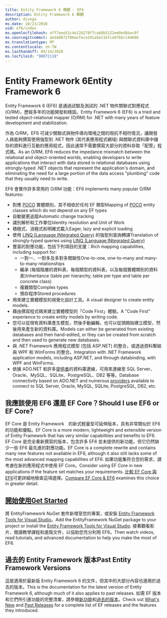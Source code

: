 ```yaml
---
title: Entity Framework 6 概觀 - EF6
description: Entity Framework 6 概觀
author: divega
ms.date: 10/23/2016
uid: ef6/index
ms.openlocfilehash: aff7aee51c4e12b278f7cab8b5122ee0edbbac0f
ms.sourcegitcommit: abda0872f86eefeca191a9a11bfca976bc14468b
ms.translationtype: MT
ms.contentlocale: zh-TW
ms.lasthandoff: 09/14/2020
ms.locfileid: "90072118"
---
```

# <a name="entity-framework-6"></a><span data-ttu-id="dc59a-103">Entity Framework 6</span><span class="sxs-lookup"><span data-stu-id="dc59a-103">Entity Framework 6</span></span>
<span data-ttu-id="dc59a-104">Entity Framework 6 (EF6) 是通過試驗及測試的 .NET 物件關聯式對應程式 (O/RM)，歷經多年的功能開發和穩固。</span><span class="sxs-lookup"><span data-stu-id="dc59a-104">Entity Framework 6 (EF6) is a tried and tested object-relational mapper (O/RM) for .NET with many years of feature development and stabilization.</span></span>

<span data-ttu-id="dc59a-105">作為 O/RM，EF6 可減少關聯式與物件導向環境之間的阻抗不相符情況，讓開發人員能夠撰寫使用強型別 .NET 物件 (其代表應用程式網域) 與關聯式資料庫中儲存的資料進行互動的應用程式，因此通常不需要撰寫大部分的資料存取「配管」程式碼。</span><span class="sxs-lookup"><span data-stu-id="dc59a-105">As an O/RM, EF6 reduces the impedance mismatch between the relational and object-oriented worlds, enabling developers to write applications that interact with data stored in relational databases using strongly-typed .NET objects that represent the application's domain, and eliminating the need for a large portion of the data access "plumbing" code that they usually need to write.</span></span>

<span data-ttu-id="dc59a-106">EF6 會實作許多常用的 O/RM 功能：</span><span class="sxs-lookup"><span data-stu-id="dc59a-106">EF6 implements many popular O/RM features:</span></span>
- <span data-ttu-id="dc59a-107">對應 [POCO](xref:ef6/resources/glossary#poco) 實體類別，其不相依於任何 EF 類型</span><span class="sxs-lookup"><span data-stu-id="dc59a-107">Mapping of [POCO](xref:ef6/resources/glossary#poco) entity classes which do not depend on any EF types</span></span>
- <span data-ttu-id="dc59a-108">自動變更追蹤</span><span class="sxs-lookup"><span data-stu-id="dc59a-108">Automatic change tracking</span></span>
- <span data-ttu-id="dc59a-109">識別解析和工作單位</span><span class="sxs-lookup"><span data-stu-id="dc59a-109">Identity resolution and Unit of Work</span></span>
- <span data-ttu-id="dc59a-110">積極式、消極式和明確式載入</span><span class="sxs-lookup"><span data-stu-id="dc59a-110">Eager, lazy and explicit loading</span></span>
- <span data-ttu-id="dc59a-111">使用 [LINQ (Language INtegrated Query)](https://aka.ms/AA6hsvu) 的強型別查詢轉譯</span><span class="sxs-lookup"><span data-stu-id="dc59a-111">Translation of strongly-typed queries using [LINQ (Language INtegrated Query)](https://aka.ms/AA6hsvu)</span></span>
- <span data-ttu-id="dc59a-112">豐富的對應功能，包括下列項目的支援：</span><span class="sxs-lookup"><span data-stu-id="dc59a-112">Rich mapping capabilities, including support for:</span></span>
  - <span data-ttu-id="dc59a-113">一對一、一對多及多對多關聯性</span><span class="sxs-lookup"><span data-stu-id="dc59a-113">One-to-one, one-to-many and many-to-many relationships</span></span>
  - <span data-ttu-id="dc59a-114">繼承 (每個階層的資料表、每個類型的資料表，以及每個實體類別的資料表)</span><span class="sxs-lookup"><span data-stu-id="dc59a-114">Inheritance (table per hierarchy, table per type and table per concrete class)</span></span>
  - <span data-ttu-id="dc59a-115">複雜類型</span><span class="sxs-lookup"><span data-stu-id="dc59a-115">Complex types</span></span>
  - <span data-ttu-id="dc59a-116">預存程序</span><span class="sxs-lookup"><span data-stu-id="dc59a-116">Stored procedures</span></span>
- <span data-ttu-id="dc59a-117">用來建立實體模型的視覺化設計工具。</span><span class="sxs-lookup"><span data-stu-id="dc59a-117">A visual designer to create entity models.</span></span>
- <span data-ttu-id="dc59a-118">藉由撰寫程式碼來建立實體模型的「Code First」體驗。</span><span class="sxs-lookup"><span data-stu-id="dc59a-118">A "Code First" experience to create entity models by writing code.</span></span>
- <span data-ttu-id="dc59a-119">您可以從現有資料庫產生模型，然後手動編輯，也可以從頭開始建立模型，然後用來產生新的資料庫。</span><span class="sxs-lookup"><span data-stu-id="dc59a-119">Models can either be generated from existing databases and then hand-edited, or they can be created from scratch and then used to generate new databases.</span></span>
- <span data-ttu-id="dc59a-120">與 .NET Framework 應用程式模型 (包括 ASP.NET) 的整合，或透過資料繫結與 WPF 和 WinForms 的整合。</span><span class="sxs-lookup"><span data-stu-id="dc59a-120">Integration with .NET Framework application models, including ASP.NET, and through databinding, with WPF and WinForms.</span></span>
- <span data-ttu-id="dc59a-121">依據 ADO.NET 和許多[提供者](xref:ef6/fundamentals/providers/index)的資料庫連線，可用來連線至 SQL Server、Oracle、MySQL、SQLite、PostgreSQL、DB2 等等。</span><span class="sxs-lookup"><span data-stu-id="dc59a-121">Database connectivity based on ADO.NET and numerous [providers](xref:ef6/fundamentals/providers/index) available to connect to SQL Server, Oracle, MySQL, SQLite, PostgreSQL, DB2, etc.</span></span>

## <a name="should-i-use-ef6-or-ef-core"></a><span data-ttu-id="dc59a-122">我應該使用 EF6 還是 EF Core？</span><span class="sxs-lookup"><span data-stu-id="dc59a-122">Should I use EF6 or EF Core?</span></span>

<span data-ttu-id="dc59a-123">EF Core 是 Entity Framework　的新式輕量型可延伸版本，具有非常類似於 EF6 的功能和優點。</span><span class="sxs-lookup"><span data-stu-id="dc59a-123">EF Core is a more modern, lightweight and extensible version of Entity Framework that has very similar capabilities and benefits to EF6.</span></span>
<span data-ttu-id="dc59a-124">EF Core 是完全重新撰寫的版本，包含許多 EF6 並未提供的新功能，但它仍然缺少一些 EF6 最先進的對應功能。</span><span class="sxs-lookup"><span data-stu-id="dc59a-124">EF Core is a complete rewrite and contains many new features not available in EF6, although it also still lacks some of the most advanced mapping capabilities of EF6.</span></span>
<span data-ttu-id="dc59a-125">如果功能集符合您的需求，請考慮在新的應用程式中使用 EF Core。</span><span class="sxs-lookup"><span data-stu-id="dc59a-125">Consider using EF Core in new applications if the feature set matches your requirements.</span></span>
<span data-ttu-id="dc59a-126">[比較 EF Core 與 EF6](xref:efcore-and-ef6/index)可更詳細地檢查這項選擇。</span><span class="sxs-lookup"><span data-stu-id="dc59a-126">[Compare EF Core & EF6](xref:efcore-and-ef6/index) examines this choice in greater detail.</span></span>

## <a name="get-started"></a>[<span data-ttu-id="dc59a-127">開始使用</span><span class="sxs-lookup"><span data-stu-id="dc59a-127">Get Started</span></span>](xref:ef6/get-started)

<span data-ttu-id="dc59a-128">將 EntityFramework NuGet 套件新增至您的專案，或安裝 [Entity Framework Tools for Visual Studio](https://aka.ms/AA6i8c5)。</span><span class="sxs-lookup"><span data-stu-id="dc59a-128">Add the EntityFramework NuGet package to your project or install the [Entity Framework Tools for Visual Studio](https://aka.ms/AA6i8c5).</span></span> <span data-ttu-id="dc59a-129">接著觀看影片、閱讀教學課程和進階文件，以協助您充分利用 EF6。</span><span class="sxs-lookup"><span data-stu-id="dc59a-129">Then watch videos, read tutorials, and advanced documentation to help you make the most of EF6.</span></span>

## <a name="past-entity-framework-versions"></a><span data-ttu-id="dc59a-130">過去的 Entity Framework 版本</span><span class="sxs-lookup"><span data-stu-id="dc59a-130">Past Entity Framework Versions</span></span>

<span data-ttu-id="dc59a-131">這是適用於最新版 Entity Framework 6 的文件，但其中的大部分內容也適用於過去的版本。</span><span class="sxs-lookup"><span data-stu-id="dc59a-131">This is the documentation for the latest version of Entity Framework 6, although much of it also applies to past releases.</span></span>
<span data-ttu-id="dc59a-132">如需 EF 版本和它們所引進功能的完整清單，請參閱[新功能](xref:ef6/what-is-new/index)和[過去的版本](xref:ef6/what-is-new/past-releases)。</span><span class="sxs-lookup"><span data-stu-id="dc59a-132">Check out [What's New](xref:ef6/what-is-new/index) and [Past Releases](xref:ef6/what-is-new/past-releases) for a complete list of EF releases and the features they introduced.</span></span>

